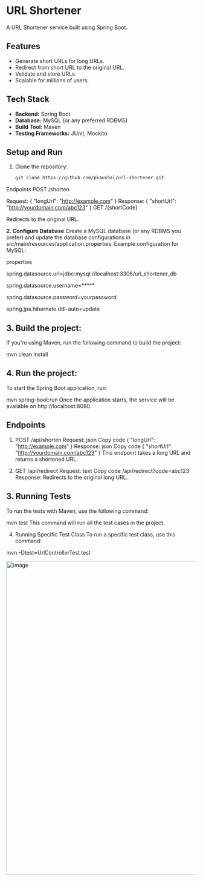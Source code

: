 # URL Shortener

A URL Shortener service built using Spring Boot.

## Features
- Generate short URLs for long URLs.
- Redirect from short URL to the original URL.
- Validate and store URLs.
- Scalable for millions of users.

## Tech Stack
- **Backend:** Spring Boot
- **Database:** MySQL (or any preferred RDBMS)
- **Build Tool:** Maven
- **Testing Frameworks:** JUnit, Mockito


## Setup and Run
1. Clone the repository:
   ```bash
   git clone https://github.com/pkaushal/url-shortener.git

Endpoints
POST /shorten

Request: { "longUrl": "http://example.com" }
Response: { "shortUrl": "http://yourdomain.com/abc123" }
GET /{shortCode}

Redirects to the original URL.



**2. Configure Database**
Create a MySQL database (or any RDBMS you prefer) and update the database configurations in src/main/resources/application.properties.
Example configuration for MySQL:

properties

spring.datasource.url=jdbc:mysql://localhost:3306/url_shortener_db

spring.datasource.username=*****

spring.datasource.password=yourpassword

spring.jpa.hibernate.ddl-auto=update

## 3. Build the project:
If you're using Maven, run the following command to build the project:

mvn clean install
## 4. Run the project:
To start the Spring Boot application, run:


mvn spring-boot:run
Once the application starts, the service will be available on http://localhost:8080.

## Endpoints
1. POST /api/shorten
Request:
json
Copy code
{
  "longUrl": "http://example.com"
}
Response:
json
Copy code
{
  "shortUrl": "http://yourdomain.com/abc123"
}
This endpoint takes a long URL and returns a shortened URL.

2. GET /api/redirect
Request:
text
Copy code
/api/redirect?code=abc123
Response: Redirects to the original long URL.

## 3. Running Tests
To run the tests with Maven, use the following command:


mvn test
This command will run all the test cases in the project.

4. Running Specific Test Class
To run a specific test class, use this command:

mvn -Dtest=UrlControllerTest test



<img width="829" alt="image" src="https://github.com/user-attachments/assets/25df033f-c6a5-43e9-855e-56816f11754c" />

